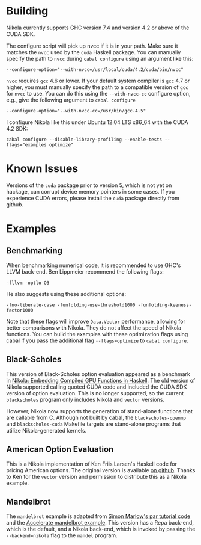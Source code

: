 Building
========

Nikola currently supports GHC version 7.4 and version 4.2 or above of the CUDA
SDK.

The configure script will pick up nvcc if it is in your path. Make sure it
matches the `nvcc` used by the `cuda` Haskell package. You can manually specify
the path to `nvcc` during `cabal configure` using an argument like this:

```
--configure-option="--with-nvcc=/usr/local/cuda/4.2/cuda/bin/nvcc"
```

`nvcc` requires `gcc` 4.6 or lower. If your default system compiler is `gcc` 4.7
or higher, you must manually specify the path to a compatible version of `gcc`
for `nvcc` to use. You can do this using the `--with-nvcc-cc` configure option,
e.g., give the following argument to `cabal configure`

```
--configure-option="--with-nvcc-cc=/usr/bin/gcc-4.5"
```

I configure Nikola like this under Ubuntu 12.04 LTS x86_64 with the CUDA 4.2
SDK:

```
cabal configure --disable-library-profiling --enable-tests --flags="examples optimize"
```

Known Issues
============

Versions of the `cuda` package prior to version 5, which is not yet on hackage,
can corrupt device memory pointers in some cases. If you experience CUDA errors,
please install the `cuda` package directly from github.

Examples
========

Benchmarking
------------

When benchmarking numerical code, it is recommended to use GHC's LLVM
back-end. Ben Lippmeier recommend the following flags:

```
-fllvm -optlo-O3
```

He also suggests using these additional options:

```
-fno-liberate-case -funfolding-use-threshold1000 -funfolding-keeness-factor1000
```

Note that these flags will improve `Data.Vector` performance, allowing for
better comparisons with Nikola. They do not affect the speed of Nikola
functions. You can build the examples with these optimization flags using cabal
if you pass the additional flag `--flags=optimize` to `cabal configure`.

Black-Scholes
-------------

This version of Black-Scholes option evaluation appeared as a benchmark in
[Nikola: Embedding Compiled GPU Functions in
Haskell](http://www.eecs.harvard.edu/~mainland/publications/mainland10nikola.pdf). The
old version of Nikola supported calling quoted CUDA code and included the CUDA
SDK version of option evaluation. This is no longer supported, so the current
`blackscholes` program only includes Nikola and `vector` versions.

However, Nikola now supports the generation of stand-alone functions that are
callable from C. Although not built by cabal, the `blackscholes-openmp` and
`blackscholes-cuda` Makefile targets are stand-alone programs that utilize
Nikola-generated kernels.

American Option Evaluation
--------------------------

This is a Nikola implementation of Ken Friis Larsen's Haskell code for pricing
American options. The original version is available [on
github](http://github.com/kfl/american-options). Thanks to Ken for the `vector`
version and permission to distribute this as a Nikola example.

Mandelbrot
----------

The `mandelbrot` example is adapted from [Simon Marlow's par tutorial
code](http://community.haskell.org/~simonmar/par-tutorial-cadarache.tar.gz) and
the [Accelerate mandelbrot
example](http://github.com/AccelerateHS/accelerate-examples/tree/master/examples/mandelbrot). This
version has a Repa back-end, which is the default, and a Nikola back-end, which
is invoked by passing the `--backend=nikola` flag to the `mandel` program.
